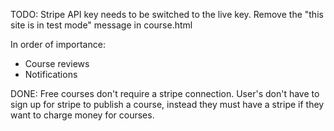 TODO:
Stripe API key needs to be switched to the live key.
Remove the "this site is in test mode" message in course.html

In order of importance:
- Course reviews
- Notifications

DONE:
Free courses don't require a stripe connection. User's don't have to sign up for stripe to publish a course, instead they must have a stripe if they want to charge money for courses.